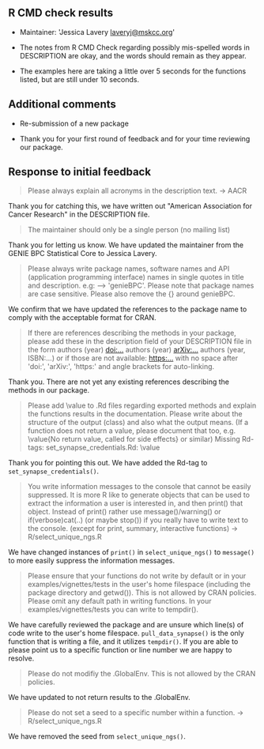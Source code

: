 ## R CMD check results

* Maintainer: 'Jessica Lavery <laveryj@mskcc.org>'

* The notes from R CMD Check regarding possibly mis-spelled words in DESCRIPTION
are okay, and the words should remain as they appear.

* The examples here are taking a little over 5 seconds for the functions listed,
but are still under 10 seconds.

## Additional comments

* Re-submission of a new package

* Thank you for your first round of feedback and for your time reviewing
our package.

## Response to initial feedback

> Please always explain all acronyms in the description text. -> AACR

Thank you for catching this, we have written out "American Association for
Cancer Research" in the DESCRIPTION file.

> The maintainer should only be a single person (no mailing list)

Thank you for letting us know. We have updated the maintainer from the GENIE BPC
Statistical Core to Jessica Lavery.

> Please always write package names, software names and API (application
programming interface) names in single quotes in title and description. 
e.g: --> 'genieBPC'. 
Please note that package names are case sensitive. Please also
remove the {} around genieBPC.

We confirm that we have updated the references to the package name to comply
with the acceptable format for CRAN.

> If there are references describing the methods in your package, please add
these in the description field of your DESCRIPTION file in the form authors
(year) <doi:...> authors (year) <arXiv:...> authors (year, ISBN:...) or if those
are not available: <https:...> with no space after 'doi:', 'arXiv:', 'https:'
and angle brackets for auto-linking.

Thank you. There are not yet any existing references describing the methods in
our package.

> Please add \\value to .Rd files regarding exported methods and explain the
functions results in the documentation. Please write about the structure of the
output (class) and also what the output means. (If a function does not return a
value, please document that too, e.g. \value{No return value, called for side
effects} or similar) 
Missing Rd-tags: set_synapse_credentials.Rd: \value

Thank you for pointing this out. We have added the Rd-tag to
`set_synapse_credentials()`.

> You write information messages to the console that cannot be easily
suppressed. It is more R like to generate objects that can be used to extract
the information a user is interested in, and then print() that object. Instead
of print() rather use message()/warning()  or if(verbose)cat(..) (or maybe
stop()) if you really have to write text to the console. (except for print,
summary, interactive functions)
-> R/select_unique_ngs.R

We have changed instances of `print()` in `select_unique_ngs()` to `message()`
to more easily suppress the information messages.

> Please ensure that your functions do not write by default or in your
examples/vignettes/tests in the user's home filespace (including the package
directory and getwd()). This is not allowed by CRAN policies. Please omit any
default path in writing functions. In your examples/vignettes/tests you can
write to tempdir().

We have carefully reviewed the package and are unsure which line(s) of code
write to the user's home filespace. `pull_data_synapse()` is the only function
that is writing a file, and it utilizes `tempdir()`. If you are able to please
point us to a specific function or line number we are happy to resolve.

> Please do not modifiy the .GlobalEnv. This is not allowed by the CRAN
policies.

We have updated to not return results to the .GlobalEnv.

> Please do not set a seed to a specific number within a function. 
-> R/select_unique_ngs.R

We have removed the seed from `select_unique_ngs()`. 
